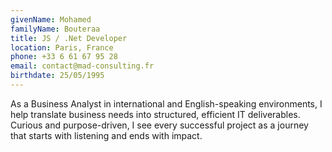 ```yaml
---
givenName: Mohamed
familyName: Bouteraa
title: JS / .Net Developer
location: Paris, France
phone: +33 6 61 67 95 28
email: contact@mad-consulting.fr
birthdate: 25/05/1995
---
```


As a Business Analyst in international and English-speaking environments, I help translate business needs into structured, efficient IT deliverables. Curious and purpose-driven, I see every successful project as a journey that starts with listening and ends with impact.
